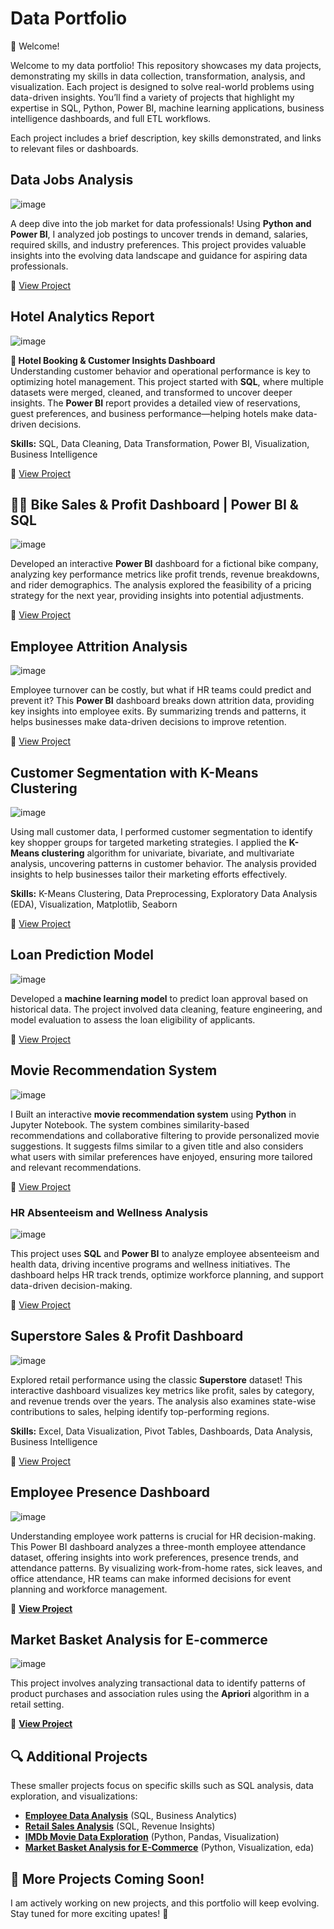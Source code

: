 #  Data Portfolio  

👋 Welcome!


Welcome to my data portfolio! This repository showcases my data projects, demonstrating my skills in data collection, transformation, analysis, and visualization. Each project is designed to solve real-world problems using data-driven insights. You’ll find a variety of projects that highlight my expertise in SQL, Python, Power BI, machine learning applications, business intelligence dashboards, and full ETL workflows.

Each project includes a brief description, key skills demonstrated, and links to relevant files or dashboards. 

## Data Jobs Analysis  

![image](#)

A deep dive into the job market for data professionals! Using **Python and Power BI**, I analyzed job postings to uncover trends in demand, salaries, required skills, and industry preferences.  This project provides valuable insights into the evolving data landscape and guidance for aspiring data professionals.

🔗 [View Project](#) 


## Hotel Analytics Report

![image](images/hotell.jpg)

**🏨 Hotel Booking & Customer Insights Dashboard**  
Understanding customer behavior and operational performance is key to optimizing hotel management. This project started with **SQL**, where multiple datasets were merged, cleaned, and transformed to uncover deeper insights. The **Power BI** report provides a detailed view of reservations, guest preferences, and business performance—helping hotels make data-driven decisions.

**Skills:** SQL, Data Cleaning, Data Transformation, Power BI, Visualization, Business Intelligence

🔗 [View Project](#)  



## 🚴‍♂️ Bike Sales & Profit Dashboard | Power BI & SQL

![image](images/bike.jpg)

Developed an interactive **Power BI** dashboard for a fictional bike company, analyzing key performance metrics like profit trends, revenue breakdowns, and rider demographics. The analysis explored the feasibility of a pricing strategy for the next year, providing insights into potential adjustments.  

🔗 [View Project](#)  


## Employee Attrition Analysis

![image](images/hr_attrition.jpg)

Employee turnover can be costly, but what if HR teams could predict and prevent it? This **Power BI** dashboard breaks down attrition data, providing key insights into employee exits. By summarizing trends and patterns, it helps businesses make data-driven decisions to improve retention.  

🔗 [View Project](#)  
 

## Customer Segmentation with K-Means Clustering

![image](images/segmentation.jpg)

Using mall customer data, I performed customer segmentation to identify key shopper groups for targeted marketing strategies. I applied the **K-Means clustering** algorithm for univariate, bivariate, and multivariate analysis, uncovering patterns in customer behavior. The analysis provided insights to help businesses tailor their marketing efforts effectively.

**Skills:** K-Means Clustering, Data Preprocessing, Exploratory Data Analysis (EDA), Visualization, Matplotlib, Seaborn

🔗 [View Project](#)  


## Loan Prediction Model

![image](#)

Developed a **machine learning model** to predict loan approval based on historical data. The project involved data cleaning, feature engineering, and model evaluation to assess the loan eligibility of applicants.

🔗 [View Project](#)  


## Movie Recommendation System

![image](images/movie.jpg)

I Built an interactive **movie recommendation system** using **Python** in Jupyter Notebook. The system combines similarity-based recommendations and collaborative filtering to provide personalized movie suggestions. It suggests films similar to a given title and also considers what users with similar preferences have enjoyed, ensuring more tailored and relevant recommendations.

🔗 [View Project](#)  



### HR Absenteeism and Wellness Analysis

![image](#)

This project uses **SQL** and **Power BI** to analyze employee absenteeism and health data, driving incentive programs and wellness initiatives. The dashboard helps HR track trends, optimize workforce planning, and support data-driven decision-making.

🔗 [View Project](#)  


## Superstore Sales & Profit Dashboard 

![image](#)

Explored retail performance using the classic **Superstore** dataset! This interactive dashboard visualizes key metrics like profit, sales by category, and revenue trends over the years. The analysis also examines state-wise contributions to sales, helping identify top-performing regions.

**Skills:** Excel, Data Visualization, Pivot Tables, Dashboards, Data Analysis, Business Intelligence

🔗 [View Project](#)  


## Employee Presence Dashboard 

![image](#)

Understanding employee work patterns is crucial for HR decision-making. This Power BI dashboard analyzes a three-month employee attendance dataset, offering insights into work preferences, presence trends, and attendance patterns. By visualizing work-from-home rates, sick leaves, and office attendance, HR teams can make informed decisions for event planning and workforce management.  

🔗 **[View Project]()**  


## Market Basket Analysis for E-commerce  

![image](#)

This project involves analyzing transactional data to identify patterns of product purchases and association rules using the **Apriori** algorithm in a retail setting.

🔗 **[View Project]()**  



## 🔍 Additional Projects  
These smaller projects focus on specific skills such as SQL analysis, data exploration, and visualizations:  
- **[Employee Data Analysis](link-to-repo)** (SQL, Business Analytics)
- **[Retail Sales Analysis](link-to-repo)** (SQL, Revenue Insights)  
- **[IMDb Movie Data Exploration](link-to-repo)** (Python, Pandas, Visualization) 
- **[Market Basket Analysis for E-Commerce](link-to-repo)** (Python, Visualization, eda) 


## 📌 More Projects Coming Soon!  
I am actively working on new projects, and this portfolio will keep evolving. Stay tuned for more exciting upates! 🚀








